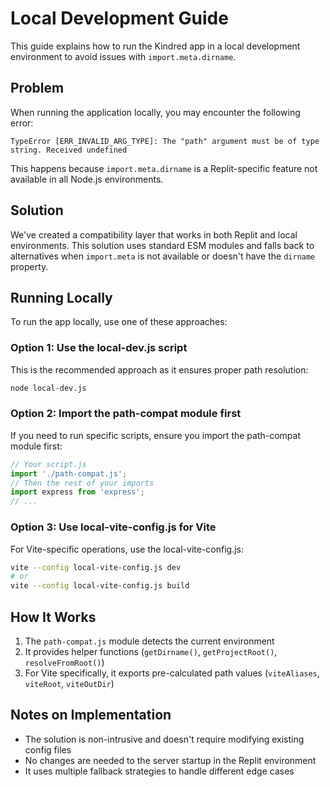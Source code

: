 # Local Development Guide

This guide explains how to run the Kindred app in a local development environment to avoid issues with `import.meta.dirname`.

## Problem

When running the application locally, you may encounter the following error:

```
TypeError [ERR_INVALID_ARG_TYPE]: The "path" argument must be of type string. Received undefined
```

This happens because `import.meta.dirname` is a Replit-specific feature not available in all Node.js environments.

## Solution

We've created a compatibility layer that works in both Replit and local environments. This solution uses standard ESM modules and falls back to alternatives when `import.meta` is not available or doesn't have the `dirname` property.

## Running Locally

To run the app locally, use one of these approaches:

### Option 1: Use the local-dev.js script

This is the recommended approach as it ensures proper path resolution:

```bash
node local-dev.js
```

### Option 2: Import the path-compat module first

If you need to run specific scripts, ensure you import the path-compat module first:

```javascript
// Your script.js
import './path-compat.js';
// Then the rest of your imports
import express from 'express';
// ...
```

### Option 3: Use local-vite-config.js for Vite

For Vite-specific operations, use the local-vite-config.js:

```bash
vite --config local-vite-config.js dev
# or
vite --config local-vite-config.js build
```

## How It Works

1. The `path-compat.js` module detects the current environment
2. It provides helper functions (`getDirname()`, `getProjectRoot()`, `resolveFromRoot()`)
3. For Vite specifically, it exports pre-calculated path values (`viteAliases`, `viteRoot`, `viteOutDir`)

## Notes on Implementation

- The solution is non-intrusive and doesn't require modifying existing config files
- No changes are needed to the server startup in the Replit environment
- It uses multiple fallback strategies to handle different edge cases